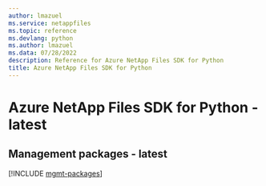 ```yaml
---
author: lmazuel
ms.service: netappfiles
ms.topic: reference
ms.devlang: python
ms.author: lmazuel
ms.data: 07/28/2022
description: Reference for Azure NetApp Files SDK for Python
title: Azure NetApp Files SDK for Python
---
```

# Azure NetApp Files SDK for Python - latest

## Management packages - latest
[!INCLUDE [mgmt-packages](netapp-files-mgmt-index.md)]